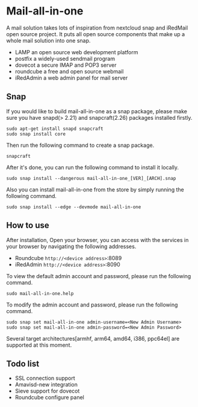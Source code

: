 # Mail-all-in-one

A mail solution takes lots of inspiration from nextcloud snap and iRedMail open source project. It puts all open source components that make up a whole mail solution into one snap.

* LAMP       an open source web development platform
* postfix    a widely-used sendmail program
* dovecot    a secure IMAP and POP3 server
* roundcube  a free and open source webmail
* iRedAdmin  a web admin panel for mail server

## Snap

If you would like to build mail-all-in-one as a snap package, please make sure
you have snapd(> 2.21) and snapcraft(2.26) packages installed firstly.

```
sudo apt-get install snapd snapcraft
sudo snap install core
```

Then run the following command to create a snap package.

```
snapcraft
```

After it's done, you can run the following command to install it locally.

```
sudo snap install --dangerous mail-all-in-one_[VER]_[ARCH].snap
```

Also you can install mail-all-in-one from the store by simply running the following
command.

```
sudo snap install --edge --devmode mail-all-in-one
```

## How to use

After installation, Open your browser, you can access with the services in your browser by navigating the following addresses.

* Roundcube  `http://<device address>`:8089
* iRedAdmin  `http://<device address>`:8090

To view the default admin account and password, please run the following command.
```
sudo mail-all-in-one.help
```
To modify the admin account and password, please run the following command.
```
sudo snap set mail-all-in-one admin-username=<New Admin Username>
sudo snap set mail-all-in-one admin-password=<New Admin Password>
```

Several target architectures[armhf, arm64, amd64, i386, ppc64el] are supported at this moment.

## Todo list

* SSL connection support
* Amavisd-new integration 
* Sieve support for dovecot
* Roundcube configure panel
